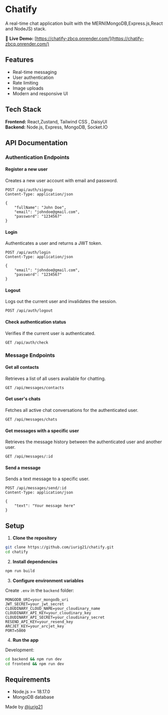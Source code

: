 # Chatify 

A real-time chat application built with the MERN(MongoDB,Express.js,React and NodeJS) stack.

🔗 **Live Demo:** [https://chatify-zbcq.onrender.com/](https://chatify-zbcq.onrender.com/)

## Features

- Real-time messaging
- User authentication
- Rate limiting
- Image uploads
- Modern and responsive UI

## Tech Stack

**Frontend:** React,Zustand, Tailwind CSS , DaisyUI  
**Backend:** Node.js, Express, MongoDB, Socket.IO

## API Documentation

### Authentication Endpoints

#### Register a new user
Creates a new user account with email and password.

```http
POST /api/auth/signup
Content-Type: application/json

{
    "fullName": "John Doe",
    "email": "johndoe@gmail.com",
    "password": "1234567"
}
```

#### Login
Authenticates a user and returns a JWT token.

```http
POST /api/auth/login
Content-Type: application/json

{
    "email": "johndoe@gmail.com",
    "password": "1234567"
}
```

#### Logout
Logs out the current user and invalidates the session.

```http
POST /api/auth/logout
```

#### Check authentication status
Verifies if the current user is authenticated.

```http
GET /api/auth/check
```

### Message Endpoints

#### Get all contacts
Retrieves a list of all users available for chatting.

```http
GET /api/messages/contacts
```

#### Get user's chats
Fetches all active chat conversations for the authenticated user.

```http
GET /api/messages/chats
```

#### Get messages with a specific user
Retrieves the message history between the authenticated user and another user.

```http
GET /api/messages/:id
```

#### Send a message
Sends a text message to a specific user.

```http
POST /api/messages/send/:id
Content-Type: application/json

{
    "text": "Your message here"
}
```

## Setup

1. **Clone the repository**
```bash
git clone https://github.com/iurig21/chatify.git
cd chatify
```

2. **Install dependencies**
```bash
npm run build
```

3. **Configure environment variables**

Create `.env` in the `backend` folder:
```env
MONGODB_URI=your_mongodb_uri
JWT_SECRET=your_jwt_secret
CLOUDINARY_CLOUD_NAME=your_cloudinary_name
CLOUDINARY_API_KEY=your_cloudinary_key
CLOUDINARY_API_SECRET=your_cloudinary_secret
RESEND_API_KEY=your_resend_key
ARCJET_KEY=your_arcjet_key
PORT=5000
```

4. **Run the app**

Development:
```bash
cd backend && npm run dev
cd frontend && npm run dev
```

## Requirements

- Node.js >= 18.17.0
- MongoDB database

Made by [@iurig21](https://github.com/iurig21)
